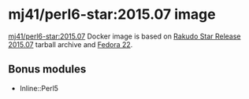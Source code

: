 mj41/perl6-star:2015.07 image
=============================

[mj41/perl6-star:2015.07](https://registry.hub.docker.com/u/mj41/perl6-star/) Docker image
is based on [Rakudo Star Release 2015.07](http://rakudo.org/2015/07/27/announce-rakudo-star-release-2015-07/)
tarball archive and [Fedora 22](https://registry.hub.docker.com/_/fedora/).

Bonus modules
-------------
* Inline::Perl5
